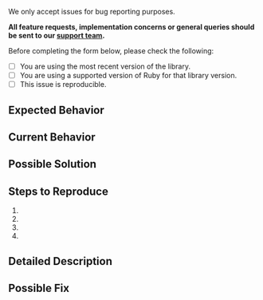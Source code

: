We only accept issues for bug reporting purposes.

**All feature requests, implementation concerns or general queries should be sent to our [support team](https://support.urbanairship.com/).**

Before completing the form below, please check the following:

- [ ] You are using the most recent version of the library.
- [ ] You are using a supported version of Ruby for that library version.
- [ ] This issue is reproducible.

## Expected Behavior
<!--- Tell us what should happen -->

## Current Behavior
<!--- Tell us what happens instead of the expected behavior -->

## Possible Solution
<!--- Not required, but gives us a place to begin investigating -->

## Steps to Reproduce
<!--- Provide a link to a live example, or an unambiguous set of steps to -->
<!--- reproduce this bug. Include your implementation code if possible and relevant -->
1.
2.
3.
4.

## Detailed Description
<!--- Provide a detailed description. If possible full logs showing the behavior.-->

## Possible Fix
<!--- Not required, but suggest your possible solution if possible. -->
<!--  If your fix is known to work, we accept pull requests with a completed contribution agreement. -->
